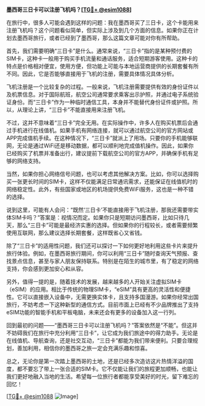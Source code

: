 **墨西哥三日卡可以注册飞机吗？[[TG💪+ @esim1088](https://t.me/s/esim1088)]**

在旅行中，很多人可能会遇到这样的问题：我在墨西哥买了三日卡，这个卡能用来注册飞机吗？这个问题看似简单，但实际上涉及到几个方面的信息。如果你正在计划去墨西哥旅行，或者已经到了墨西哥，那么这篇文章可能对你有所帮助。

首先，我们需要明确“三日卡”是什么。通常来说，“三日卡”指的是某种预付费的SIM卡，这种卡一般用于购买手机流量和通话服务，适合短期游客使用。这种卡的特点是价格相对便宜，使用方便，但功能上可能与本地运营商提供的长期套餐有所不同。因此，它是否能够直接用于飞机的注册，需要具体情况具体分析。

飞机注册是一个比较复杂的过程。一般来说，飞机注册需要提供有效的身份证件以及机票信息。对于国际航班，航空公司通常要求乘客出示护照，并通过电子系统验证身份。而“三日卡”作为一种临时通信工具，本身并不能替代身份证件或护照。所以，从理论上讲，“三日卡”不能直接用来注册飞机。

不过，这并不意味着“三日卡”完全无用。在实际操作中，许多人在购买机票后会通过手机进行在线值机。如果手机有网络连接，就可以通过航空公司的官方网站或APP完成值机手续。在这种情况下，“三日卡”就派上了用场。只要你的手机能够联网，无论是通过WiFi还是移动数据，都可以顺利地完成值机操作。因此，如果你已经购买了机票并准备出行，建议提前下载航空公司的官方APP，并确保手机有足够的网络支持。

当然，如果你担心网络信号问题，也可以考虑其他解决方案。比如，你可以选择购买一张更长时间的SIM卡，这样不仅能满足日常通讯需求，还能保证在线值机时的网络稳定性。此外，有些国家或地区的机场提供免费WiFi服务，这也是一种不错的选择。

说到这里，可能有人会问：“既然‘三日卡’不能直接用于飞机注册，那我还需要带实体SIM卡吗？”答案是：视情况而定。如果你只是短期访问墨西哥，比如只待几天，那么“三日卡”可能是最经济实惠的选择。但如果你的行程较长，或者需要频繁使用互联网，那么建议选择长期套餐，这样既省心又省钱。

除了“三日卡”的适用性问题，我们还可以探讨一下如何更好地利用这些卡片来提升旅行体验。例如，在墨西哥旅行期间，你可以利用“三日卡”随时查询天气预报、查找景点信息，甚至与家人朋友保持联系。特别是在陌生的城市里，有了稳定的网络支持，你会感到更加安心和从容。

另外，值得一提的是，随着技术的发展，越来越多的人开始关注虚拟SIM卡（eSIM）的应用。相比于传统的物理SIM卡，“eSIM”具有更高的灵活性和便捷性。它可以直接嵌入设备中，无需更换实体卡，且支持多国漫游。如果你经常出国旅行，不妨考虑一下这种新型的通信方式。目前市面上已经有不少品牌推出了支持eSIM功能的智能手机和平板电脑，未来还会有更多的设备加入这一行列。

回到最初的问题——“墨西哥三日卡可以注册飞机吗？”答案依然是“不能”。但这并不妨碍我们在旅行中充分利用“三日卡”，让它成为我们旅途中的得力助手。无论是在线值机、导航查询，还是社交互动，“三日卡”都能为我们带来便利。只要合理规划，善加利用，相信你的墨西哥之旅一定会充满乐趣和惊喜。

总之，无论你是第一次踏上墨西哥的土地，还是已经多次造访这片热情洋溢的国度，都不要忘了带上一张合适的SIM卡。它不仅能让我们的旅程更加顺畅，也能让我们更好地融入当地的生活。希望每一位旅行者都能享受美好的时光，留下难忘的回忆！

[[TG💪+ @esim1088](https://t.me/s/esim1088) ![Image](https://i.postimg.cc/4NQfJmqS/Snipaste-2025-05-13-00-14-12.png)]